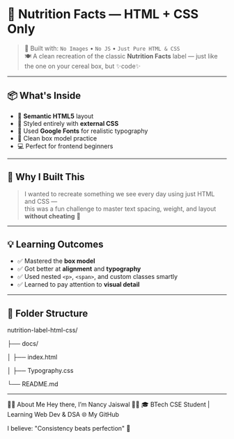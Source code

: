 # 🥣 Nutrition Facts — HTML + CSS Only

> 🧪 Built with: `No Images` • `No JS` • `Just Pure HTML & CSS`  
> 🍽️ A clean recreation of the classic **Nutrition Facts** label — just like the one on your cereal box, but ✨code✨

---


## 📦 What's Inside

- 🧱 **Semantic HTML5** layout  
- 🎨 Styled entirely with **external CSS**  
- 🔡 Used **Google Fonts** for realistic typography  
- 📐 Clean box model practice  
- 💻 Perfect for frontend beginners

---

## 🧠 Why I Built This

> I wanted to recreate something we see every day using just HTML and CSS —  
> this was a fun challenge to master text spacing, weight, and layout **without cheating** 🫢

---

## 💡 Learning Outcomes

- ✅ Mastered the **box model**
- ✅ Got better at **alignment** and **typography**
- ✅ Used nested `<p>`, `<span>`, and custom classes smartly
- ✅ Learned to pay attention to **visual detail**

---

## 📁 Folder Structure

nutrition-label-html-css/

├── docs/

│ ├── index.html

│ ├── Typography.css

└── README.md

---

🙋‍♀️ About Me
Hey there, I’m Nancy Jaiswal 👩‍💻
🎓 BTech CSE Student | Learning Web Dev & DSA
🌐 My GitHub

I believe: "Consistency beats perfection" 💪

